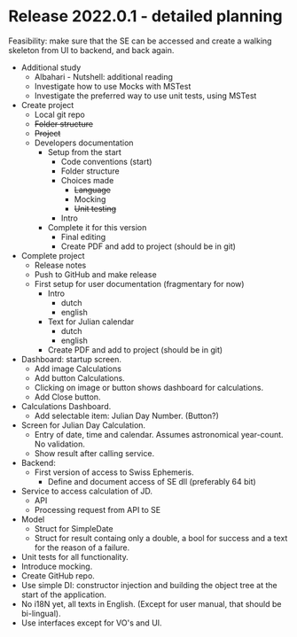 # Release 2022.0.1 - detailed planning

Feasibility: make sure that the SE can be accessed and create a walking skeleton from UI to backend, and back again.

- Additional study
  - Albahari - Nutshell: additional reading
  - Investigate how to use Mocks with MSTest
  - Investigate the preferred way to use unit tests, using MSTest
- Create project
  - Local git repo
  - ~~Folder structure~~
  - ~~Project~~
  - Developers documentation
    - Setup from the start
      - Code conventions (start)
      - Folder structure
      - Choices made
        - ~~Language~~
        - Mocking
        - ~~Unit testing~~
      - Intro
    - Complete it for this version
      - Final editing
      - Create PDF and add to project (should be in git)
- Complete project
  - Release notes
  - Push to GitHub and make release
  - First setup for user documentation (fragmentary for now)
    - Intro
      - dutch
      - english
    - Text for Julian calendar
      - dutch
      - english
    - Create PDF and add to project (should be in git)
- Dashboard: startup screen. 
  - Add image Calculations
  - Add button Calculations. 
  - Clicking on image or button shows dashboard for calculations. 
  - Add Close button.
- Calculations Dashboard. 
  - Add selectable item: Julian Day Number. (Button?)
- Screen for Julian Day Calculation. 
  - Entry of date, time and calendar. Assumes astronomical year-count. No validation. 
  - Show result after calling service.
- Backend: 
  - First version of access to Swiss Ephemeris.
    - Define and document access of SE dll (preferably 64 bit)
- Service to access calculation of JD.
  - API
  - Processing request from API to SE
- Model 
  - Struct for SimpleDate 
  - Struct for result containg only a double, a bool for success and a text for the reason of a failure.
- Unit tests for all functionality.
- Introduce mocking.
- Create GitHub repo.
- Use simple DI: constructor injection and building the object tree at the start of the application.
- No i18N yet, all texts in English. (Except for user manual, that should be bi-lingual).
- Use interfaces except for VO's and UI.